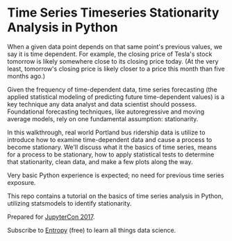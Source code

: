 # Time Series Timeseries Stationarity Analysis in Python

When a given data point depends on that same point's previous values, we say it is time dependent. For example, the closing price of Tesla's stock tomorrow is likely somewhere close to its closing price today. (At the very least, tomorrow's closing price is likely closer to a price this month than five months ago.)

Given the frequency of time-dependent data, time series forecasting (the applied statistical modeling of predicting future time-dependent values) is a key technique any data analyst and data scientist should possess. Foundational forecasting techniques, like autoregressive and moving average models, rely on one fundamental assumption: stationarity.

In this walkthrough, real world Portland bus ridership data is utilize to introduce how to examine time-dependent data and cause a process to become stationary. We'll discuss what it the basics of time series, means for a process to be stationary, how to apply statistical tests to determine that stationarity, clean data, and make a few plots along the way.

Very basic Python experience is expected; no need for previous time series exposure.

This repo contains a tutorial on the basics of time series analysis in Python, utilizing statsmodels to identify stationarity. 

Prepared for [JupyterCon 2017](https://conferences.oreilly.com/jupyter/jup-ny).

Subscribe to [Entropy](https://www.josephofiowa.com/entropy/) (free) to learn all things data science.